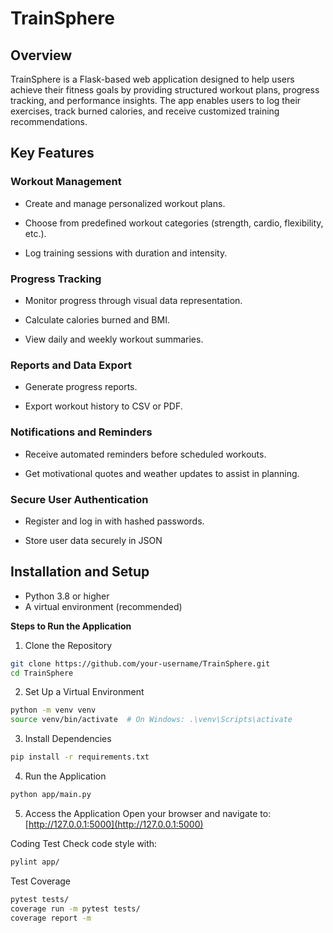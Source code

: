 # TrainSphere


## Overview
TrainSphere is a Flask-based web application designed to help users achieve their fitness goals by providing structured workout plans, progress tracking, and performance insights. The app enables users to log their exercises, track burned calories, and receive customized training recommendations.

## Key Features


### Workout Management
 
 -	Create and manage personalized workout plans.
 
 -	Choose from predefined workout categories (strength, cardio, flexibility, etc.).
 
 -	Log training sessions with duration and intensity.

### Progress Tracking

-	Monitor progress through visual data representation.

-	Calculate calories burned and BMI.

-	View daily and weekly workout summaries.


### Reports and Data Export

-	Generate progress reports.

-	Export workout history to CSV or PDF.

### Notifications and Reminders

-	Receive automated reminders before scheduled workouts.

-	Get motivational quotes and weather updates to assist in planning.

### Secure User Authentication

- Register and log in with hashed passwords.

- Store user data securely in JSON

 
## Installation and Setup

- Python 3.8 or higher
- A virtual environment (recommended)

 **Steps to Run the Application**
 
 1. Clone the Repository
```bash
git clone https://github.com/your-username/TrainSphere.git
cd TrainSphere
```
 2. Set Up a Virtual Environment
```bash
python -m venv venv
source venv/bin/activate  # On Windows: .\venv\Scripts\activate
```
 3. Install Dependencies
```bash
pip install -r requirements.txt
```
 4. Run the Application
```bash
python app/main.py
```
 5. Access the Application
Open your browser and navigate to:  
[http://127.0.0.1:5000](http://127.0.0.1:5000)



 Coding Test
Check code style with:
```bash
pylint app/
```
Test Coverage
```bash
pytest tests/
coverage run -m pytest tests/
coverage report -m
```


